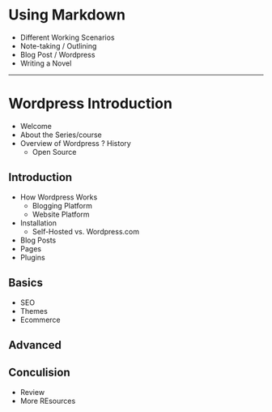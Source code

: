# Using Markdown
- Different Working Scenarios
- Note-taking / Outlining
- Blog Post / Wordpress
- Writing a Novel
---
# Wordpress Introduction

- Welcome
- About the Series/course
- Overview of Wordpress ? History
    * Open Source
## Introduction

- How Wordpress Works
    * Blogging Platform
    * Website Platform
- Installation
    * Self-Hosted vs. Wordpress.com
- Blog Posts
- Pages
- Plugins

## Basics

* SEO
* Themes
* Ecommerce

## Advanced

## Conculision
* Review
* More REsources